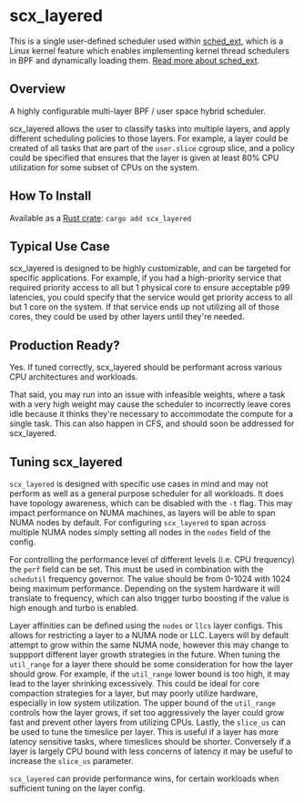 # scx_layered

This is a single user-defined scheduler used within [sched_ext](https://github.com/sched-ext/scx/tree/main), which is a Linux kernel feature which enables implementing kernel thread schedulers in BPF and dynamically loading them. [Read more about sched_ext](https://github.com/sched-ext/scx/tree/main).

## Overview

A highly configurable multi-layer BPF / user space hybrid scheduler.

scx_layered allows the user to classify tasks into multiple layers, and apply
different scheduling policies to those layers. For example, a layer could be
created of all tasks that are part of the `user.slice` cgroup slice, and a
policy could be specified that ensures that the layer is given at least 80% CPU
utilization for some subset of CPUs on the system.

## How To Install

Available as a [Rust crate](https://crates.io/crates/scx_layered): `cargo add scx_layered`

## Typical Use Case

scx_layered is designed to be highly customizable, and can be targeted for
specific applications. For example, if you had a high-priority service that
required priority access to all but 1 physical core to ensure acceptable p99
latencies, you could specify that the service would get priority access to all
but 1 core on the system. If that service ends up not utilizing all of those
cores, they could be used by other layers until they're needed.

## Production Ready?

Yes. If tuned correctly, scx_layered should be performant across various CPU
architectures and workloads.

That said, you may run into an issue with infeasible weights, where a task with
a very high weight may cause the scheduler to incorrectly leave cores idle
because it thinks they're necessary to accommodate the compute for a single
task. This can also happen in CFS, and should soon be addressed for
scx_layered.

## Tuning scx_layered
`scx_layered` is designed with specific use cases in mind and may not perform
as well as a general purpose scheduler for all workloads. It does have topology
awareness, which can be disabled with the `-t` flag. This may impact
performance on NUMA machines, as layers will be able to span NUMA nodes by
default. For configuring `scx_layered` to span across multiple NUMA nodes simply
setting all nodes in the `nodes` field of the config.

For controlling the performance level of different levels (i.e. CPU frequency)
the `perf` field can be set. This must be used in combination with the
`schedutil` frequency governor. The value should be from 0-1024 with 1024 being
maximum performance. Depending on the system hardware it will translate to
frequency, which can also trigger turbo boosting if the value is high enough
and turbo is enabled.

Layer affinities can be defined using the `nodes` or `llcs` layer configs. This
allows for restricting a layer to a NUMA node or LLC. Layers will by default
attempt to grow within the same NUMA node, however this may change to suppport
different layer growth strategies in the future. When tuning the `util_range`
for a layer there should be some consideration for how the layer should grow.
For example, if the `util_range` lower bound is too high, it may lead to the
layer shrinking excessively. This could be ideal for core compaction strategies
for a layer, but may poorly utilize hardware, especially in low system
utilization. The upper bound of the `util_range` controls how the layer grows,
if set too aggressively the layer could grow fast and prevent other layers from
utilizing CPUs. Lastly, the `slice_us` can be used to tune the timeslice
per layer. This is useful if a layer has more latency sensitive tasks, where
timeslices should be shorter. Conversely if a layer is largely CPU bound with
less concerns of latency it may be useful to increase the `slice_us` parameter.

`scx_layered` can provide performance wins, for certain workloads when
sufficient tuning on the layer config.
